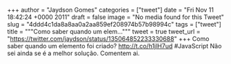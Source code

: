 
+++
author = "Jaydson Gomes"
categories = ["tweet"]
date = "Fri Nov 11 18:42:24 +0000 2011"
draft = false
image = "No media found for this Tweet"
slug = "4ddd4c1da8a8aa0a2aa859ef208974b57b98994c"
tags = ["tweet"]
title = """Como saber quando um elem..."""
tweet = true
tweet_url = "https://twitter.com/jaydson/status/135064852233330688"
+++
Como saber quando um elemento foi criado? http://t.co/h1jlH7ud #JavaScript Não sei ainda se é a melhor solução. Comentem ai.
